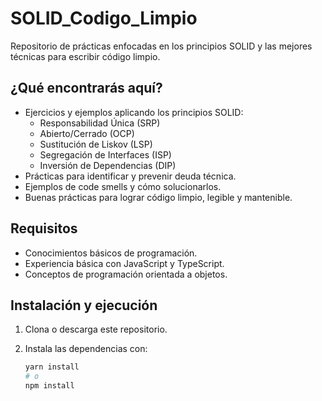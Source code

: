 # SOLID_Codigo_Limpio

Repositorio de prácticas enfocadas en los principios SOLID y las mejores técnicas para escribir código limpio.

## ¿Qué encontrarás aquí?

- Ejercicios y ejemplos aplicando los principios SOLID:
  - Responsabilidad Única (SRP)
  - Abierto/Cerrado (OCP)
  - Sustitución de Liskov (LSP)
  - Segregación de Interfaces (ISP)
  - Inversión de Dependencias (DIP)
- Prácticas para identificar y prevenir deuda técnica.
- Ejemplos de code smells y cómo solucionarlos.
- Buenas prácticas para lograr código limpio, legible y mantenible.

## Requisitos

- Conocimientos básicos de programación.
- Experiencia básica con JavaScript y TypeScript.
- Conceptos de programación orientada a objetos.

## Instalación y ejecución

1. Clona o descarga este repositorio.
2. Instala las dependencias con:

   ```bash
   yarn install
   # o
   npm install